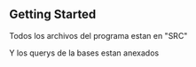 ## Getting Started

Todos los archivos del programa estan en "SRC"


Y los querys de la bases estan anexados

